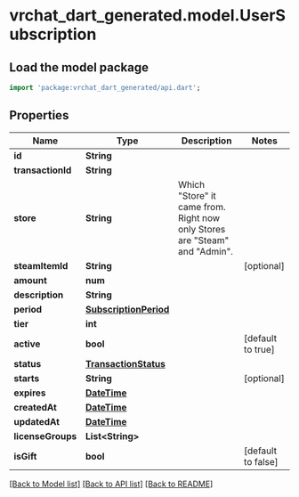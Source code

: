 # vrchat_dart_generated.model.UserSubscription

## Load the model package
```dart
import 'package:vrchat_dart_generated/api.dart';
```

## Properties
Name | Type | Description | Notes
------------ | ------------- | ------------- | -------------
**id** | **String** |  | 
**transactionId** | **String** |  | 
**store** | **String** | Which \"Store\" it came from. Right now only Stores are \"Steam\" and \"Admin\". | 
**steamItemId** | **String** |  | [optional] 
**amount** | **num** |  | 
**description** | **String** |  | 
**period** | [**SubscriptionPeriod**](SubscriptionPeriod.md) |  | 
**tier** | **int** |  | 
**active** | **bool** |  | [default to true]
**status** | [**TransactionStatus**](TransactionStatus.md) |  | 
**starts** | **String** |  | [optional] 
**expires** | [**DateTime**](DateTime.md) |  | 
**createdAt** | [**DateTime**](DateTime.md) |  | 
**updatedAt** | [**DateTime**](DateTime.md) |  | 
**licenseGroups** | **List&lt;String&gt;** |  | 
**isGift** | **bool** |  | [default to false]

[[Back to Model list]](../README.md#documentation-for-models) [[Back to API list]](../README.md#documentation-for-api-endpoints) [[Back to README]](../README.md)


